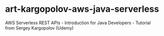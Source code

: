 # art-kargopolov-aws-java-serverless
AWS Serverless REST APIs - Introduction for Java Developers - Tutorial from Sergey Kargopolov (Udemy)
